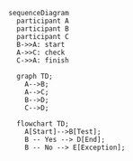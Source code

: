 ```mermaid
sequenceDiagram
  participant A
  participant B
  participant C
  B->>A: start
  A->>C: check
  C->>A: finish
```

```mermaid
  graph TD;
    A-->B;
    A-->C;
    B-->D;
    C-->D;
```

``` mermaid
  flowchart TD;
    A[Start]-->B[Test];
    B -- Yes --> D[End];
    B -- No --> E[Exception];
```
